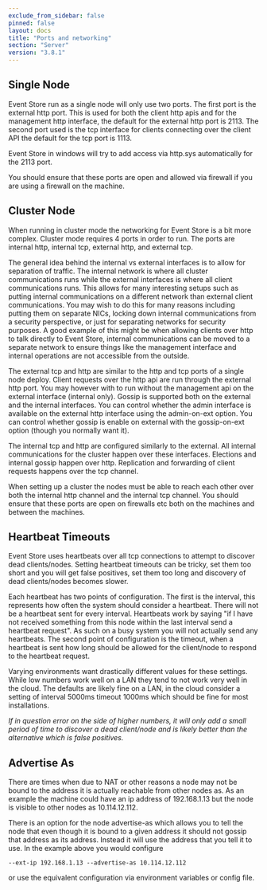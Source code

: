 ```yaml
---
exclude_from_sidebar: false
pinned: false
layout: docs
title: "Ports and networking"
section: "Server"
version: "3.8.1"
---
```


## Single Node

Event Store run as a single node will only use two ports. The first port is the external http port. This is used for both the client http apis and for the management http interface, the default for the external http port is 2113. The second port used is the tcp interface for clients connecting over the client API the default for the tcp port is 1113.

Event Store in windows will try to add access via http.sys automatically for the 2113 port.

You should ensure that these ports are open and allowed via firewall if you are using a firewall on the machine.

## Cluster Node

When running in cluster mode the networking for Event Store is a bit more complex. Cluster mode requires 4 ports in order to run. The ports are internal http, internal tcp, external http, and external tcp.

The general idea behind the internal vs external interfaces is to allow for separation of traffic. The internal network is where all cluster communications runs while the external interfaces is where all client communications runs. This allows for many interesting setups such as putting internal communications on a different network than external client communications. You may wish to do this for many reasons including putting them on separate NICs, locking down internal communications from a security perspective, or just for separating networks for security purposes. A good example of this might be when allowing clients over http to talk directly to Event Store, internal communications can be moved to a separate network to ensure things like the management interface and internal operations are not accessible from the outside.

The external tcp and http are similar to the http and tcp ports of a single node deploy. Client requests over the http api are run through the external http port. You may however with to run without the management api on the external interface (internal only). Gossip is supported both on the external and the internal interfaces. You can control whether the admin interface is available on the external http interface using the admin-on-ext option. You can control whether gossip is enable on external with the gossip-on-ext option (though you normally want it).

The internal tcp and http are configured similarly to the external. All internal communications for the cluster happen over these interfaces. Elections and internal gossip happen over http. Replication and forwarding of client requests happens over the tcp channel.

When setting up a cluster the nodes must be able to reach each other over both the internal http channel and the internal tcp channel. You should ensure that these ports are open on firewalls etc both on the machines and between the machines.

## Heartbeat Timeouts

Event Store uses heartbeats over all tcp connections to attempt to discover dead clients/nodes. Setting heartbeat timeouts can be tricky, set them too short and you will get false positives, set them too long and discovery of dead clients/nodes becomes slower.

Each heartbeat has two points of configuration. The first is the interval, this represents how often the system should consider a heartbeat. There will not be a heartbeat sent for every interval. Heartbeats work by saying "if I have not received something from this node within the last interval send a heartbeat request". As such on a busy system you will not actually send any heartbeats. The second point of configuration is the timeout, when a heartbeat is sent how long should be allowed for the client/node to respond to the heartbeat request.

Varying environments want drastically different values for these settings. While low numbers work well on a LAN they tend to not work very well in the cloud. The defaults are likely fine on a LAN, in the cloud consider a setting of interval 5000ms timeout 1000ms which should be fine for most installations.

*If in question error on the side of higher numbers, it will only add a small period of time to discover a dead client/node and is likely better than the alternative which is false positives.*

## Advertise As

There are times when due to NAT or other reasons a node may not be bound to the address it is actually reachable from other nodes as. As an example the machine could have an ip address of 192.168.1.13 but the node is visible to other nodes as 10.114.12.112.

There is an option for the node advertise-as which allows you to tell the node that even though it is bound to a given address it should not gossip that address as its address. Instead it will use the address that you tell it to use. In the example above you would configure

```
--ext-ip 192.168.1.13 --advertise-as 10.114.12.112
```

or use the equivalent configuration via environment variables or config file.